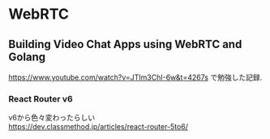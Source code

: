 # WebRTC

## Building Video Chat Apps using WebRTC and Golang

https://www.youtube.com/watch?v=JTIm3ChI-6w&t=4267s で勉強した記録.

### React Router v6

v6から色々変わったらしい  
https://dev.classmethod.jp/articles/react-router-5to6/